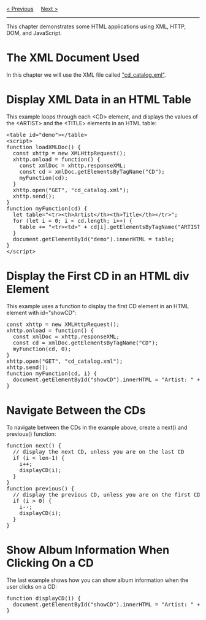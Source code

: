 <a href="/JS/AJAX/Database.md">&lt; Previous</a>
&nbsp;&nbsp;&nbsp;
<a href="https://bledy-guides.repl.co/#ajax">Next &gt;</a>
<hr>
This chapter demonstrates some HTML applications using XML, HTTP, DOM, and JavaScript.
<h1>The XML Document Used</h1>
In this chapter we will use the XML file called <a href="https://codepen.io/BGP100/pen/GRyePxw?editors=1000">"cd_catalog.xml"</a>.
<h1>Display XML Data in an HTML Table</h1>
This example loops through each &lt;CD&gt; element, and displays the values of the &lt;ARTIST&gt; and the &lt;TITLE&gt; elements in an HTML table:
<pre>
&lt;table id="demo"&gt;&lt;/table&gt;
&lt;script&gt;
function loadXMLDoc() {
  const xhttp = new XMLHttpRequest();
  xhttp.onload = function() {
    const xmlDoc = xhttp.responseXML;
    const cd = xmlDoc.getElementsByTagName("CD");
    myFunction(cd);
  }
  xhttp.open("GET", "cd_catalog.xml");
  xhttp.send();
}
function myFunction(cd) {
  let table="&lt;tr&gt;&lt;th&gt;Artist&lt;/th&gt;&lt;th&gt;Title&lt;/th&gt;&lt;/tr&gt;";
  for (let i = 0; i &lt; cd.length; i++) {
    table += "&lt;tr&gt;&lt;td&gt;" + cd[i].getElementsByTagName("ARTIST")[0].childNodes[0].nodeValue + "&lt;/td&gt;&lt;td&gt;" + cd[i].getElementsByTagName("TITLE")[0].childNodes[0].nodeValue + "&lt;/td&gt;&lt;/tr&gt;";
  }
  document.getElementById("demo").innerHTML = table;
}
&lt;/script&gt;
</pre>
<h1>Display the First CD in an HTML div Element</h1>
This example uses a function to display the first CD element in an HTML element with id="showCD":
<pre>
const xhttp = new XMLHttpRequest();
xhttp.onload = function() {
  const xmlDoc = xhttp.responseXML;
  const cd = xmlDoc.getElementsByTagName("CD");
  myFunction(cd, 0);
}
xhttp.open("GET", "cd_catalog.xml");
xhttp.send();
function myFunction(cd, i) {
  document.getElementById("showCD").innerHTML = "Artist: " + cd[i].getElementsByTagName("ARTIST")[0].childNodes[0].nodeValue + "&lt;br&gt;Title: " + cd[i].getElementsByTagName("TITLE")[0].childNodes[0].nodeValue + "&lt;br&gt;Year: " + cd[i].getElementsByTagName("YEAR")[0].childNodes[0].nodeValue;
}
</pre>
<h1>Navigate Between the CDs</h1>
To navigate between the CDs in the example above, create a next() and previous() function:
<pre>
function next() {
  // display the next CD, unless you are on the last CD
  if (i &lt; len-1) {
    i++;
    displayCD(i);
  }
}
function previous() {
  // display the previous CD, unless you are on the first CD
  if (i &gt; 0) {
    i--;
    displayCD(i);
  }
}
</pre>
<h1>Show Album Information When Clicking On a CD</h1>
The last example shows how you can show album information when the user clicks on a CD:
<pre>
function displayCD(i) {
  document.getElementById("showCD").innerHTML = "Artist: " + cd[i].getElementsByTagName("ARTIST")[0].childNodes[0].nodeValue + "&lt;br&gt;Title: " + cd[i].getElementsByTagName("TITLE")[0].childNodes[0].nodeValue + "&lt;br&gt;Year: " + cd[i].getElementsByTagName("YEAR")[0].childNodes[0].nodeValue;
}
</pre>
